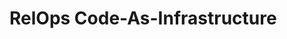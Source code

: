 # RelOps Code-As-Infrastructure


<!-- BEGINNING OF PRE-COMMIT-TERRAFORM DOCS HOOK -->

<!-- END OF PRE-COMMIT-TERRAFORM DOCS HOOK -->

